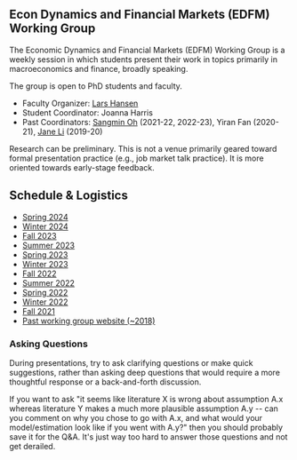 ## Econ Dynamics and Financial Markets (EDFM) Working Group

The Economic Dynamics and Financial Markets (EDFM) Working Group is a weekly session in which students present their work in topics primarily in macroeconomics and finance, broadly speaking. 

The group is open to PhD students and faculty.
- Faculty Organizer: [Lars Hansen](https://larspeterhansen.org/)
- Student Coordinator: Joanna Harris
- Past Coordinators: [Sangmin Oh](https://sangmino.github.io/) (2021-22, 2022-23), Yiran Fan (2020-21), [Jane Li](https://www.lijianuchicago.com/) (2019-20)

Research can be preliminary. This is not a venue primarily geared toward formal presentation practice (e.g., job market talk practice). It is more oriented towards early-stage feedback. 

## Schedule & Logistics
- [Spring 2024](2024S.md)
- [Winter 2024](2024W.md)
- [Fall 2023](2023F.md)
- [Summer 2023](2023Su.md)
- [Spring 2023](2023S.md)
- [Winter 2023](2023W.md)
- [Fall 2022](2022F.md)
- [Summer 2022](2022Su.md)
- [Spring 2022](2022S.md) 
- [Winter 2022](2022W.md)
- [Fall 2021](2021F.md)
- [Past working group website (~2018)](https://sites.google.com/site/economicdynamicswg/contact-me?authuser=0)


### Asking Questions
During presentations, try to ask clarifying questions or make quick suggestions, rather than asking deep questions that would require a more thoughtful response or a back-and-forth discussion. 

If you want to ask "it seems like literature X is wrong about assumption A.x whereas literature Y makes a much more plausible assumption A.y -- can you comment on why you chose to go with A.x, and what would your model/estimation look like if you went with A.y?" then you should probably save it for the Q&A. It's just way too hard to answer those questions and not get derailed.

